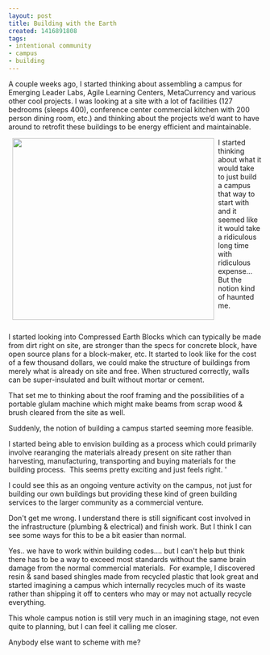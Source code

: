 ```yaml
---
layout: post
title: Building with the Earth
created: 1416891808
tags:
- intentional community
- campus
- building
---
```

<p>A couple weeks ago, I started thinking about assembling a campus for Emerging Leader Labs, Agile Learning Centers, MetaCurrency and various other cool projects. I was looking at a site with a lot of facilities (127 bedrooms (sleeps 400), conference center commercial kitchen with 200 person dining room, etc.) and thinking about the projects we’d want to have around to retrofit these buildings to be energy efficient and maintainable.</p><p><img alt="" src="http://aectearthblock.com/assets/images/product_images/5000.JPG" style="width: 400px; height: 360px; margin-left: 8px; margin-right: 8px; float: left;">I started thinking about what it would take to just build a campus that way to start with and it seemed like it would take a ridiculous long time with ridiculous expense… But the notion kind of haunted me.</p><p>&nbsp;</p><p>I started looking into Compressed Earth Blocks which can typically be made from dirt right on site, are stronger than the specs for concrete block, have open source plans for a block-maker, etc. It started to look like for the cost of a few thousand dollars, we could make the structure of buildings from merely what is already on site and free. When structured correctly, walls can be super-insulated and built without mortar or cement.</p><p>That set me to thinking about the roof framing and the possibilities of a portable glulam machine which might make beams from scrap wood &amp; brush cleared from the site as well.</p><p>Suddenly, the notion of building a campus started seeming more feasible.</p><p><!--break--></p><p>I started being able to envision building as a process which could primarily involve rearanging the materials already present on site rather than harvesting, manufacturing, transporting and buying materials for the building process. &nbsp;This seems pretty exciting and just feels right. '</p><p>I could see this as an ongoing venture activity on the campus, not just for building our own buildings but providing these kind of green building services to the larger community as a commercial venture.</p><p>Don't get me wrong. I understand there is still significant cost involved in the infrastructure (plumbing &amp; electrical) and finish work. But I think I can see some ways for this to be a bit easier than normal.</p><p>Yes.. we have to work within building codes.... but I can't help but think there has to be a way to exceed most standards without the same brain damage from the normal commercial materials. &nbsp;For example, I discovered resin &amp; sand based shingles made from recycled plastic that look great and started imagining a campus which internally recycles much of its waste rather than shipping it off to centers who may or may not actually recycle everything.</p><p>This whole campus notion is still very much in an imagining stage, not even quite to planning, but I can feel it calling me closer.</p><p>Anybody else want to scheme with me?</p><p>&nbsp;</p>
